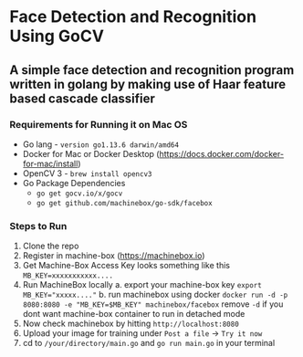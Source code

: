 # Face Detection and Recognition Using GoCV
## A simple face detection and recognition program written in golang by making use of Haar feature based cascade classifier
### Requirements for Running it on Mac OS
* Go lang - `version go1.13.6 darwin/amd64`
* Docker for Mac or Docker Desktop (https://docs.docker.com/docker-for-mac/install)
* OpenCV 3 - `brew install opencv3`
* Go Package Dependencies 
   * `go get gocv.io/x/gocv`
   * `go get github.com/machinebox/go-sdk/facebox`

### Steps to Run 
1. Clone the repo 
2. Register in machine-box (https://machinebox.io)
3. Get Machine-Box Access Key looks something like this `MB_KEY=xxxxxxxxxxx....`
4. Run MachineBox locally 
    a. export your machine-box key `export MB_KEY="xxxxx...."`
    b. run machinebox using docker `docker run -d -p 8080:8080 -e "MB_KEY=$MB_KEY" machinebox/facebox` remove `-d` if you dont want machine-box container to run in detached mode
5. Now check machinebox by hitting `http://localhost:8080`
6. Upload your image for training under `Post a file` -> `Try it now`
7. cd to `/your/directory/main.go` and `go run main.go` in your terminal